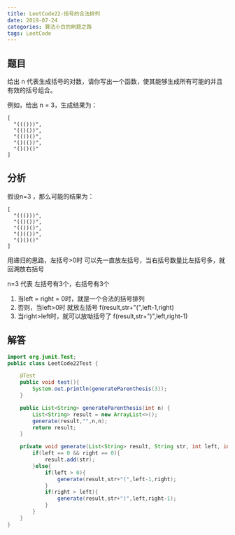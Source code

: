 ```yaml
---
title: LeetCode22-括号的合法排列
date: 2019-07-24
categories: 算法小白的刷题之路
tags: LeetCode
---
```


## 题目
给出 n 代表生成括号的对数，请你写出一个函数，使其能够生成所有可能的并且有效的括号组合。

例如，给出 n = 3，生成结果为：

```
[
  "((()))",
  "(()())",
  "(())()",
  "()(())",
  "()()()"
]
```

## 分析
假设n=3 ，那么可能的结果为：
```
[
  "((()))",
  "(()())",
  "(())()",
  "()(())",
  "()()()"
]
```
用递归的思路，左括号>0时 可以先一直放左括号，当右括号数量比左括号多，就回溯放右括号

n=3 代表 左括号有3个，右括号有3个

1. 当left = right = 0时，就是一个合法的括号排列
2. 否则，当left>0时 就放左括号 f(result,str+"(",left-1,right)
3. 当right>left时，就可以放呦括号了 f(result,str+")",left,right-1)

## 解答

````java
import org.junit.Test;
public class LeetCode22Test {

	@Test
	public void test(){
		System.out.println(generateParenthesis(3));
	}

	public List<String> generateParenthesis(int n) {
		List<String> result = new ArrayList<>();
		generate(result,"",n,n);
		return result;
	}

	private void generate(List<String> result, String str, int left, int right) {
		if(left == 0 && right == 0){
			result.add(str);
		}else{
			if(left > 0){
				generate(result,str+"(",left-1,right);
			}
			if(right > left){
				generate(result,str+")",left,right-1);
			}
		}
	}
}


````









